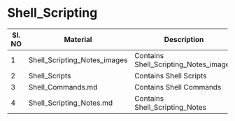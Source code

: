# Shell_Scripting

  |Sl. NO	| Material       			         | Description                         |
  |-------|------------------------------|-------------------------------------|
  | 1		  | Shell_Scripting_Notes_images |Contains Shell_Scripting_Notes_images|	
  | 2		  | Shell_Scripts				         |Contains Shell Scripts				       |
  | 3		  | Shell_Commands.md  		       |Contains Shell Commands				       |
  | 4		  | Shell_Scripting_Notes.md     |Contains Shell_Scripting_Notes		   |
